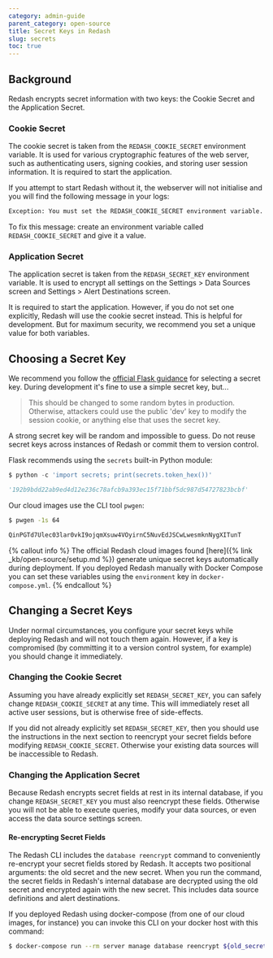 ```yaml
---
category: admin-guide
parent_category: open-source
title: Secret Keys in Redash
slug: secrets
toc: true
---
```


## Background

Redash encrypts secret information with two keys: the Cookie Secret and the Application Secret.

### Cookie Secret

The cookie secret is taken from the `REDASH_COOKIE_SECRET` environment variable. It is used for various cryptographic features of the web server, such as authenticating users, signing cookies, and storing user session information. It is required to start the application.

If you attempt to start Redash without it, the webserver will not initialise and you will find the following message in your logs:

```bash
Exception: You must set the REDASH_COOKIE_SECRET environment variable. Visit http://redash.io/help/open-source/admin-guide/secrets for more information.
```

To fix this message: create an environment variable called `REDASH_COOKIE_SECRET` and give it a value.

### Application Secret

The application secret is taken from the `REDASH_SECRET_KEY` environment variable. It is used to encrypt all settings on the Settings > Data Sources screen and Settings > Alert Destinations screen.

It is required to start the application. However, if you do not set one explicitly, Redash will use the cookie secret instead. This is helpful for development. But for maximum security, we recommend you set a unique value for both variables.

## Choosing a Secret Key

We recommend you follow the [official Flask guidance](https://flask.palletsprojects.com/en/2.0.x/tutorial/deploy/#configure-the-secret-key) for selecting a secret key. During development it's fine to use a simple secret key, but...

> This should be changed to some random bytes in production. Otherwise, attackers could use the public 'dev' key to modify the session cookie, or anything else that uses the secret key.

A strong secret key will be random and impossible to guess. Do not reuse secret keys across instances of Redash or commit them to version control.

Flask recommends using the `secrets` built-in Python module:

```python
$ python -c 'import secrets; print(secrets.token_hex())'

'192b9bdd22ab9ed4d12e236c78afcb9a393ec15f71bbf5dc987d54727823bcbf'
```

Our cloud images use the CLI tool `pwgen`:

```bash
$ pwgen -1s 64

QinPGTd7Ulec03lar0vkI9ojqmXsuw4VOyirnC5NuvEdJSCwLwesmknNygXITunT
```

{% callout info %}
The official Redash cloud images found [here]({% link _kb/open-source/setup.md %}) generate unique secret keys automatically during deployment. If you deployed Redash manually with Docker Compose you can set these variables using the `environment` key in `docker-compose.yml`.
{% endcallout %}

## Changing a Secret Keys

Under normal circumstances, you configure your secret keys while deploying Redash and will not touch them again. However, if a key is compromised (by committing it to a version control system, for example) you should change it immediately.

### Changing the Cookie Secret

Assuming you have already explicitly set `REDASH_SECRET_KEY`, you can safely change `REDASH_COOKIE_SECRET` at any time. This will immediately reset all active user sessions, but is otherwise free of side-effects.

If you did not already explicitly set `REDASH_SECRET_KEY`, then you should use the instructions in the next section to reencrypt your secret fields before modifying `REDASH_COOKIE_SECRET`. Otherwise your existing data sources will be inaccessible to Redash.

### Changing the Application Secret

Because Redash encrypts secret fields at rest in its internal database, if you change `REDASH_SECRET_KEY` you must also reencrypt these fields. Otherwise you will not be able to execute queries, modify your data sources, or even access the data source settings screen.

#### Re-encrypting Secret Fields

The Redash CLI includes the `database reencrypt` command to conveniently re-encrypt your secret fields stored by Redash. It accepts two positional arguments: the old secret and the new secret. When you run the command, the secret fields in Redash's internal database are decrypted using the old secret and encrypted again with the new secret. This includes data source definitions and alert destinations.

If you deployed Redash using docker-compose (from one of our cloud images, for instance) you can invoke this CLI on your docker host with this command:

```bash
$ docker-compose run --rm server manage database reencrypt ${old_secret} ${new_secret}
```
